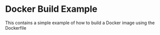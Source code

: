 # Docker Build Example

This contains a simple example of how to build a Docker image using the Dockerfile
